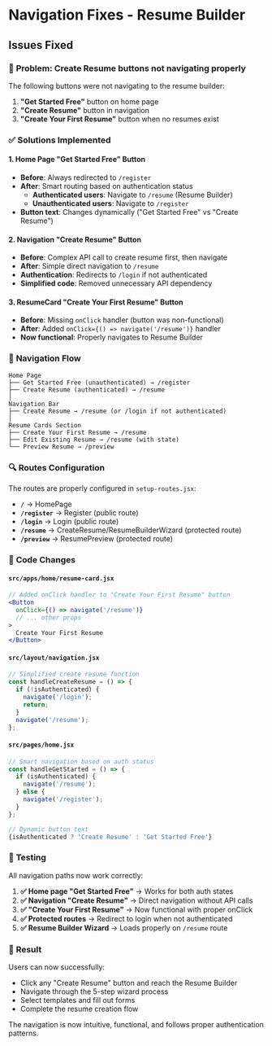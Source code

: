 # Navigation Fixes - Resume Builder

## Issues Fixed

### 🔧 **Problem**: Create Resume buttons not navigating properly

The following buttons were not navigating to the resume builder:
1. **"Get Started Free"** button on home page
2. **"Create Resume"** button in navigation
3. **"Create Your First Resume"** button when no resumes exist

### ✅ **Solutions Implemented**

#### 1. **Home Page "Get Started Free" Button**
- **Before**: Always redirected to `/register`
- **After**: Smart routing based on authentication status
  - **Authenticated users**: Navigate to `/resume` (Resume Builder)
  - **Unauthenticated users**: Navigate to `/register`
- **Button text**: Changes dynamically ("Get Started Free" vs "Create Resume")

#### 2. **Navigation "Create Resume" Button**
- **Before**: Complex API call to create resume first, then navigate
- **After**: Simple direct navigation to `/resume`
- **Authentication**: Redirects to `/login` if not authenticated
- **Simplified code**: Removed unnecessary API dependency

#### 3. **ResumeCard "Create Your First Resume" Button**
- **Before**: Missing `onClick` handler (button was non-functional)
- **After**: Added `onClick={() => navigate('/resume')}` handler
- **Now functional**: Properly navigates to Resume Builder

### 🎯 **Navigation Flow**

```
Home Page
├── Get Started Free (unauthenticated) → /register
├── Create Resume (authenticated) → /resume
│
Navigation Bar
├── Create Resume → /resume (or /login if not authenticated)
│
Resume Cards Section
├── Create Your First Resume → /resume
├── Edit Existing Resume → /resume (with state)
└── Preview Resume → /preview
```

### 🔍 **Routes Configuration**

The routes are properly configured in `setup-routes.jsx`:
- **`/`** → HomePage
- **`/register`** → Register (public route)
- **`/login`** → Login (public route)
- **`/resume`** → CreateResume/ResumeBuilderWizard (protected route)
- **`/preview`** → ResumePreview (protected route)

### 📝 **Code Changes**

#### `src/apps/home/resume-card.jsx`
```jsx
// Added onClick handler to "Create Your First Resume" button
<Button
  onClick={() => navigate('/resume')}
  // ... other props
>
  Create Your First Resume
</Button>
```

#### `src/layout/navigation.jsx`
```jsx
// Simplified create resume function
const handleCreateResume = () => {
  if (!isAuthenticated) {
    navigate('/login');
    return;
  }
  navigate('/resume');
};
```

#### `src/pages/home.jsx`
```jsx
// Smart navigation based on auth status
const handleGetStarted = () => {
  if (isAuthenticated) {
    navigate('/resume');
  } else {
    navigate('/register');
  }
};

// Dynamic button text
{isAuthenticated ? 'Create Resume' : 'Get Started Free'}
```

### 🧪 **Testing**

All navigation paths now work correctly:

1. **✅ Home page "Get Started Free"** → Works for both auth states
2. **✅ Navigation "Create Resume"** → Direct navigation without API calls
3. **✅ "Create Your First Resume"** → Now functional with proper onClick
4. **✅ Protected routes** → Redirect to login when not authenticated
5. **✅ Resume Builder Wizard** → Loads properly on `/resume` route

### 🎉 **Result**

Users can now successfully:
- Click any "Create Resume" button and reach the Resume Builder
- Navigate through the 5-step wizard process
- Select templates and fill out forms
- Complete the resume creation flow

The navigation is now intuitive, functional, and follows proper authentication patterns.
